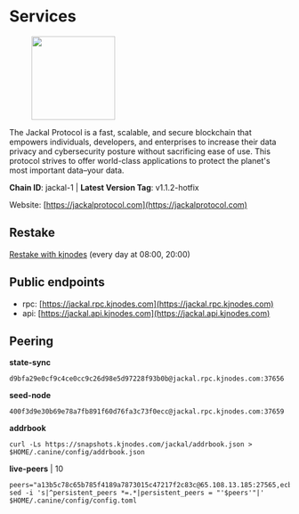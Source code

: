# Services

<figure><img src="https://raw.githubusercontent.com/kj89/testnet_manuals/main/pingpub/logos/jackal.png" width="150" alt=""><figcaption></figcaption></figure>

The Jackal Protocol is a fast, scalable, and secure blockchain that empowers  individuals, developers, and enterprises to increase their data privacy and  cybersecurity posture without sacrificing ease of use. This protocol strives  to offer world-class applications to protect the planet's most important data–your data.

**Chain ID**: jackal-1 | **Latest Version Tag**: v1.1.2-hotfix

Website: [https://jackalprotocol.com](https://jackalprotocol.com)

## Restake

[Restake with kjnodes](https://restake.app/jackal/jklvaloper1tr3wm3mdkz0tda6t7vavqnn7fe2g4un0f67xmt) (every day at 08:00, 20:00)
## Public endpoints

* rpc: [https://jackal.rpc.kjnodes.com](https://jackal.rpc.kjnodes.com)
* api: [https://jackal.api.kjnodes.com](https://jackal.api.kjnodes.com)

## Peering

**state-sync**

```
d9bfa29e0cf9c4ce0cc9c26d98e5d97228f93b0b@jackal.rpc.kjnodes.com:37656
```

**seed-node**

```
400f3d9e30b69e78a7fb891f60d76fa3c73f0ecc@jackal.rpc.kjnodes.com:37659
```

**addrbook**
```
curl -Ls https://snapshots.kjnodes.com/jackal/addrbook.json > $HOME/.canine/config/addrbook.json
```

**live-peers** | 10
```
peers="a13b5c78c65b785f4189a7873015c47217f2c83c@65.108.13.185:27565,ecb163fca7436befa3a5694a7d558e89d3f04b2c@65.109.29.150:17656,dbbd1e102b9d0cde827cd272205fa3a2886a6b2c@5.9.147.22:21656,2a55d2e6cc5fa2dda8a484ab7d00f77f076d237f@141.95.47.216:26656,ad34b284f0abaca967a75db713c622b53d1fb1ef@116.203.75.59:26656,3de470ce92bece46919f05141d5935e6143b9afa@88.198.34.226:11126,8c6eae80747ae0a45befcece5170d23f432a2fb1@51.89.224.199:26656,ca22db8dc1859e6ebb463317ec44b216e3767d31@185.69.166.158:26656,d39fecbc409541de13fa644d90066d4dabe08262@46.138.245.164:24475,d9bfa29e0cf9c4ce0cc9c26d98e5d97228f93b0b@144.76.163.233:37656"
sed -i 's|^persistent_peers *=.*|persistent_peers = "'$peers'"|' $HOME/.canine/config/config.toml
```
